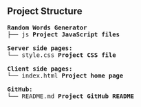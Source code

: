 ## Project Structure
<pre>
<b>Random Words Generator</b>
├── js <b>Project JavaScript files</b>
  
<b>Server side pages:</b>
└── style.css <b>Project CSS file</b>
  
<b>Client side pages:</b>
└── index.html <b>Project home page</b>

<b>GitHub:</b>
└── README.md <b>Project GitHub README</b>

</pre>
